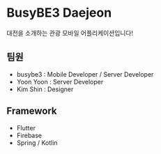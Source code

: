 # BusyBE3 Daejeon

대전을 소개하는 관광 모바일 어플리케이션입니다!

## 팀원
- busybe3 : Mobile Developer / Server Developer
- Yoon Yoon : Server Developer
- Kim Shin : Designer

## Framework
- Flutter
- Firebase
- Spring / Kotlin
